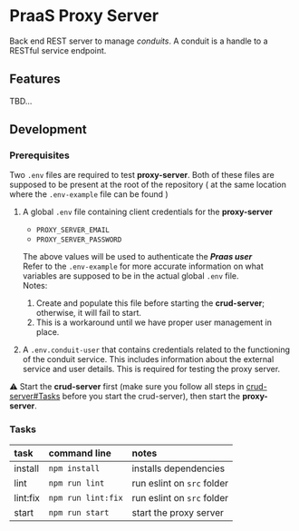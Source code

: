 # PraaS Proxy Server

Back end REST server to manage _conduits_. A conduit is a handle to a RESTful service endpoint.

## Features

TBD...

## Development

### Prerequisites

Two `.env` files are required to test **proxy-server**. Both of
these files are supposed to be present at the root of the
repository ( at the same location where the `.env-example`
file can be found )
1. A global `.env` file containing client credentials for the
   **proxy-server**
   - `PROXY_SERVER_EMAIL`
   - `PROXY_SERVER_PASSWORD`

   The above values will be used to authenticate the **_Praas user_**
   <br>
   Refer to the `.env-example` for more accurate information
   on what variables are supposed to be in the actual global
   `.env` file.
   <br>
   Notes:
   1. Create and populate this file before starting the
      **crud-server**; otherwise, it will fail to start.
   2. This is a workaround until we have proper user
      management in place.
2. A `.env.conduit-user` that contains credentials related to
   the functioning of the conduit service. This includes
   information about the external service and user details.
   This is required for testing the proxy server.

:warning: Start the **crud-server** first (make sure you
follow all steps in [crud-server#Tasks] before you start the
crud-server), then start the **proxy-server**.

### Tasks

| task     | command line       | notes                      |
| :------- | :----------------- | :------------------------- |
| install  | `npm install`      | installs dependencies      |
| lint     | `npm run lint`     | run eslint on `src` folder |
| lint:fix | `npm run lint:fix` | run eslint on `src` folder |
| start    | `npm run start`    | start the proxy server     |

[crud-server#Tasks]: ../crud-server/README.md#tasks
